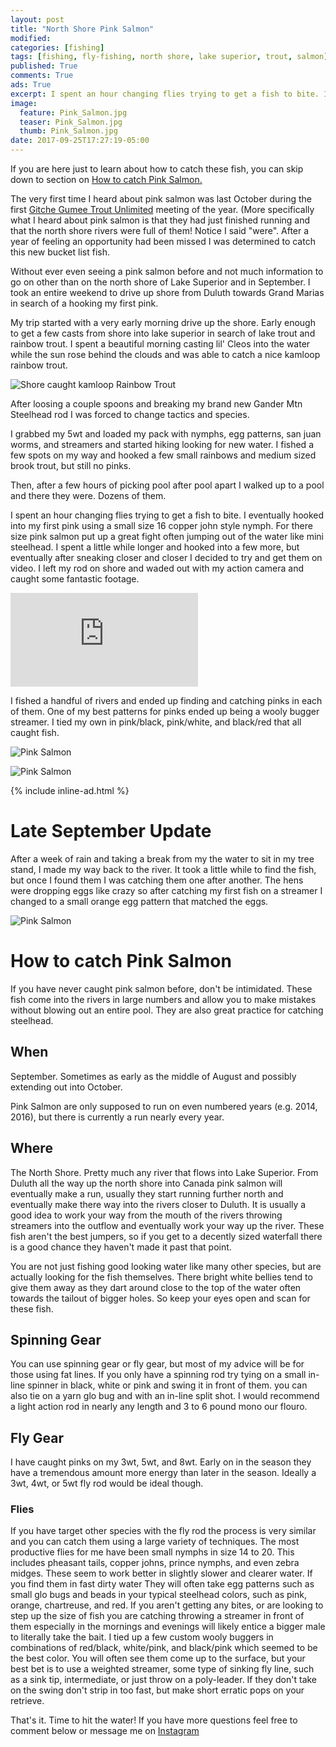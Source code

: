 ```yaml
---
layout: post
title: "North Shore Pink Salmon"
modified:
categories: [fishing]
tags: [fishing, fly-fishing, north shore, lake superior, trout, salmon]
published: True
comments: True
ads: True
excerpt: I spent an hour changing flies trying to get a fish to bite. I eventually hooked into my first pink using a small size 16 copper john style nymph.
image:
  feature: Pink_Salmon.jpg
  teaser: Pink_Salmon.jpg
  thumb: Pink_Salmon.jpg
date: 2017-09-25T17:27:19-05:00
---
```


If you are here just to learn about how to catch these fish, you can skip down to section on <a href="#howtopink">How to catch Pink Salmon.</a>

The very first time I heard about pink salmon was last October during the first <a target="_blank" href="http://www.facebook.com/GitcheGumeeTU">Gitche Gumee Trout Unlimited</a> meeting of the year. (More specifically what I heard about pink salmon is that they had just finished running and that the north shore rivers were full of them! Notice I said "were". After a year of feeling an opportunity had been missed I was determined to catch this new bucket list fish.

Without ever even seeing a pink salmon before and not much information to go on other than on the north shore of Lake Superior and in September. I took an entire weekend to drive up shore from Duluth towards Grand Marias in search of a hooking my first pink.

My trip started with a very early morning drive up the shore. Early enough to get a few casts from shore into lake superior in search of lake trout and rainbow trout. I spent a beautiful morning casting lil' Cleos into the water while the sun rose behind the clouds and was able to catch a nice kamloop rainbow trout.

![Shore caught kamloop Rainbow Trout](/images/Shore_Looper.jpg)

After loosing a couple spoons and breaking my brand new Gander Mtn Steelhead rod I was forced to change tactics and species.

I grabbed my 5wt and loaded my pack with nymphs, egg patterns, san juan worms, and streamers and started hiking looking for new water. I fished a few spots on my way and hooked a few small rainbows and medium sized brook trout, but still no pinks.

Then, after a few hours of picking pool after pool apart I walked up to a pool and there they were. Dozens of them.

I spent an hour changing flies trying to get a fish to bite. I eventually hooked into my first pink using a small size 16 copper john style nymph. For there size pink salmon put up a great fight often jumping out of the water like mini steelhead. I spent a little while longer and hooked into a few more, but eventually after sneaking closer and closer I decided to try and get them on video. I left my rod on shore and waded out with my action camera and caught some fantastic footage.

<div class="video">
  <div class="video-wrapper">
      <iframe src="https://www.youtube.com/embed/djcVLfSYxwI" frameborder="0" allowfullscreen></iframe>
  </div>
</div>

I fished a handful of rivers and ended up finding and catching pinks in each of them. One of my best patterns for pinks ended up being a wooly bugger streamer. I tied my own in pink/black, pink/white, and black/red that all caught fish.

![Pink Salmon](/images/Pink1.jpg)

![Pink Salmon](/images/Pink2.jpg)

{% include inline-ad.html %}

# Late September Update

After a week of rain and taking a break from my the water to sit in my tree stand, I made my way back to the river. It took a little while to find the fish, but once I found them I was catching them one after another. The hens were dropping eggs like crazy so after catching my first fish on a streamer I changed to a small orange egg pattern that matched the eggs.

![Pink Salmon](/images/Pink3.jpg)

<h1 id="howtopink">How to catch Pink Salmon</h1>

If you have never caught pink salmon before, don't be intimidated. These fish come into the rivers in large numbers and allow you to make mistakes without blowing out an entire pool. They are also great practice for catching steelhead.


## When
September. Sometimes as early as the middle of August and possibly extending out into October.

Pink Salmon are only supposed to run on even numbered years (e.g. 2014, 2016), but there is currently a run nearly every year.

## Where
The North Shore. Pretty much any river that flows into Lake Superior. From Duluth all the way up the north shore into Canada pink salmon will eventually make a run, usually they start running further north and eventually make there way into the rivers closer to Duluth. It is usually a good idea to work your way from the mouth of the rivers throwing streamers into the outflow and eventually work your way up the river. These fish aren't the best jumpers, so if you get to a decently sized waterfall there is a good chance they haven't made it past that point.

You are not just fishing good looking water like many other species, but are actually looking for the fish themselves. There bright white bellies tend to give them away as they dart around close to the top of the water often towards the tailout of bigger holes. So keep your eyes open and scan for these fish.


## Spinning Gear
You can use spinning gear or fly gear, but most of my advice will be for those using fat lines. If you only have a spinning rod try tying on a small in-line spinner in black, white or pink and swing it in front of them. you can also tie on a yarn glo bug and with an in-line split shot. I would recommend a light action rod in nearly any length and 3 to 6 pound mono our flouro.

## Fly Gear
I have caught pinks on my 3wt, 5wt, and 8wt. Early on in the season they have a tremendous amount more energy than later in the season. Ideally a 3wt, 4wt, or 5wt fly rod would be ideal though.

### Flies
If you have target other species with the fly rod the process is very similar and you can catch them using a large variety of techniques. The most productive flies for me have been small nymphs in size 14 to 20. This includes pheasant tails, copper johns, prince nymphs, and even zebra midges. These seem to work better in slightly slower and clearer water. If you find them in fast dirty water They will often take egg patterns such as small glo bugs and beads in your typical steelhead colors, such as pink, orange, chartreuse, and red. If you aren't getting any bites, or are looking to step up the size of fish you are catching throwing a streamer in front of them especially in the mornings and evenings will likely entice a bigger male to literally take the bait. I tied up a few custom wooly buggers in combinations of red/black, white/pink, and black/pink which seemed to be the best color. You will often see them come up to the surface, but your best bet is to use a weighted streamer, some type of sinking fly line, such as a sink tip, intermediate, or just throw on a poly-leader. If they don't take on the swing don't strip in too fast, but make short erratic pops on your retrieve.

That's it. Time to hit the water! If you have more questions feel free to comment below or message me on <a target="_blank" href="https://www.instagram.com/jasonswingen/">Instagram</a>